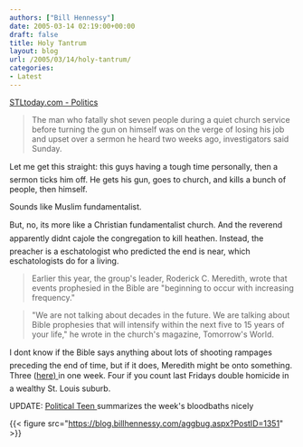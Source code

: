 ```yaml
---
authors: ["Bill Hennessy"]
date: 2005-03-14 02:19:00+00:00
draft: false
title: Holy Tantrum
layout: blog
url: /2005/03/14/holy-tantrum/
categories:
- Latest
---
```


[STLtoday.com - Politics](https://hosted.ap.org/dynamic/stories/H/HOTEL_SHOOTING?SITE=MOSTP&SECTION=US)




> 

> 
> The man who fatally shot seven people during a quiet church service before turning the gun on himself was on the verge of losing his job and upset over a sermon he heard two weeks ago, investigators said Sunday.
> 
> 




Let me get this straight: this guys having a tough time personally, then a sermon ticks him off. He gets his gun, goes to church, and kills a bunch of people, then himself.




Sounds like Muslim fundamentalist.




But, no, its more like a Christian fundamentalist church. And the reverend apparently didnt cajole the congregation to kill heathen. Instead, the preacher is a eschatologist who predicted the end is near, which eschatologists do for a living. 




> 

> 
> Earlier this year, the group's leader, Roderick C. Meredith, wrote that events prophesied in the Bible are "beginning to occur with increasing frequency."
> 
> 

> 
> "We are not talking about decades in the future. We are talking about Bible prophesies that will intensify within the next five to 15 years of your life," he wrote in the church's magazine, Tomorrow's World.
> 
> 




I dont know if the Bible says anything about lots of shooting rampages preceding the end of time, but if it does, Meredith might be onto something. Three ([here) ](https://michellemalkin.com/archives/001765.htm)in one week. Four if you count last Fridays double homicide in a wealthy St. Louis suburb.




UPDATE: [Political Teen ](https://www.thepoliticalteen.net/archives/2005/03/big_news_roundu.php)summarizes the week's bloodbaths nicely




{{< figure src="https://blog.billhennessy.com/aggbug.aspx?PostID=1351" >}}

